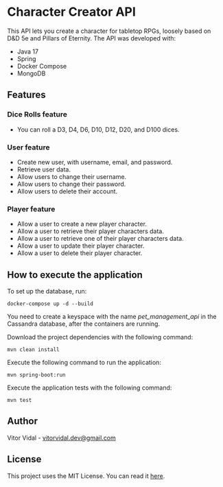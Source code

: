 # Character Creator API

This API lets you create a character for tabletop RPGs, loosely based on D&D 5e
and Pillars of Eternity. The API was developed with:
* Java 17
* Spring
* Docker Compose
* MongoDB

## Features

### Dice Rolls feature

- You can roll a D3, D4, D6, D10, D12, D20, and D100 dices.

### User feature

- Create new user, with username, email, and password.
- Retrieve user data.
- Allow users to change their username.
- Allow users to change their password.
- Allow users to delete their account.

### Player feature

- Allow a user to create a new player character.
- Allow a user to retrieve their player characters data.
- Allow a user to retrieve one of their player characters data.
- Allow a user to update their player character.
- Allow a user to delete their player character.

## How to execute the application
To set up the database, run:

```
docker-compose up -d --build
```

You need to create a keyspace with the name *pet_management_api* in the Cassandra database, after the containers are running.

Download the project dependencies with the following command:

```
mvn clean install
```

Execute the following command to run the application:

```
mvn spring-boot:run
```

Execute the application tests with the following command:

```
mvn test
```

## Author

Vitor Vidal - vitorvidal.dev@gmail.com

## License

This project uses the MIT License. You can read it [here].

[here]: https://github.com/vitorvidaldev/Character-Creator-API/blob/main/LICENSE